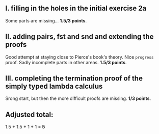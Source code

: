 ## I. filling in the holes in the initial exercise 2a

Some parts are missing... **1.5/3 points**.

## II. adding pairs, fst and snd and extending the proofs

Good attempt at staying close to Pierce's book's theory. Nice `progress` proof. Sadly incomplete parts in other areas. **1.5/3 points**.

## III. completing the termination proof of the simply typed lambda calculus

Srong start, but then the more difficult proofs are missing. **1/3 points**.

## Adjusted total:

1.5 + 1.5 + 1 + 1 = **5**
